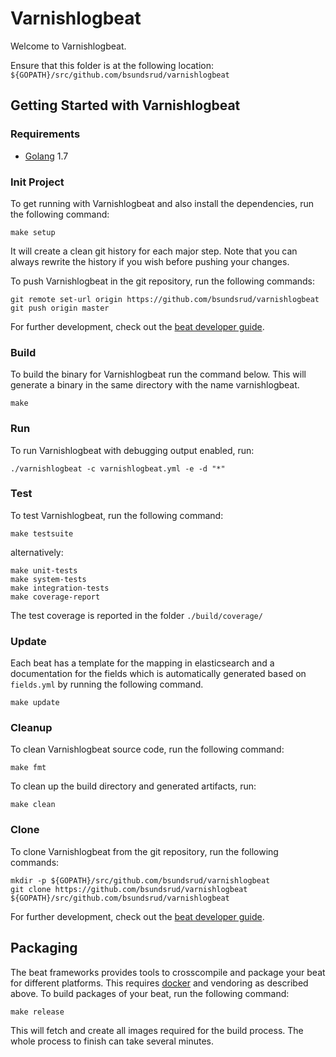 # Varnishlogbeat

Welcome to Varnishlogbeat.

Ensure that this folder is at the following location:
`${GOPATH}/src/github.com/bsundsrud/varnishlogbeat`

## Getting Started with Varnishlogbeat

### Requirements

* [Golang](https://golang.org/dl/) 1.7

### Init Project
To get running with Varnishlogbeat and also install the
dependencies, run the following command:

```
make setup
```

It will create a clean git history for each major step. Note that you can always rewrite the history if you wish before pushing your changes.

To push Varnishlogbeat in the git repository, run the following commands:

```
git remote set-url origin https://github.com/bsundsrud/varnishlogbeat
git push origin master
```

For further development, check out the [beat developer guide](https://www.elastic.co/guide/en/beats/libbeat/current/new-beat.html).

### Build

To build the binary for Varnishlogbeat run the command below. This will generate a binary
in the same directory with the name varnishlogbeat.

```
make
```


### Run

To run Varnishlogbeat with debugging output enabled, run:

```
./varnishlogbeat -c varnishlogbeat.yml -e -d "*"
```


### Test

To test Varnishlogbeat, run the following command:

```
make testsuite
```

alternatively:
```
make unit-tests
make system-tests
make integration-tests
make coverage-report
```

The test coverage is reported in the folder `./build/coverage/`

### Update

Each beat has a template for the mapping in elasticsearch and a documentation for the fields
which is automatically generated based on `fields.yml` by running the following command.

```
make update
```


### Cleanup

To clean  Varnishlogbeat source code, run the following command:

```
make fmt
```

To clean up the build directory and generated artifacts, run:

```
make clean
```


### Clone

To clone Varnishlogbeat from the git repository, run the following commands:

```
mkdir -p ${GOPATH}/src/github.com/bsundsrud/varnishlogbeat
git clone https://github.com/bsundsrud/varnishlogbeat ${GOPATH}/src/github.com/bsundsrud/varnishlogbeat
```


For further development, check out the [beat developer guide](https://www.elastic.co/guide/en/beats/libbeat/current/new-beat.html).


## Packaging

The beat frameworks provides tools to crosscompile and package your beat for different platforms. This requires [docker](https://www.docker.com/) and vendoring as described above. To build packages of your beat, run the following command:

```
make release
```

This will fetch and create all images required for the build process. The whole process to finish can take several minutes.
